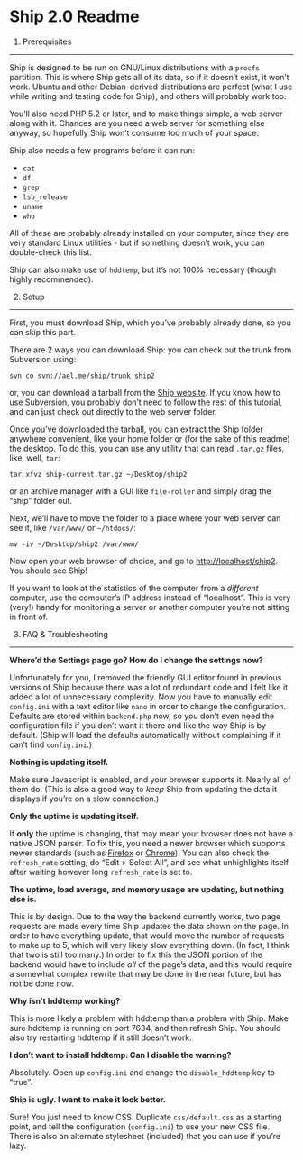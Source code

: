 Ship 2.0 Readme
===============

1. Prerequisites
----------------

Ship is designed to be run on GNU/Linux distributions with a `procfs` partition.
This is where Ship gets all of its data, so if it doesn’t exist, it won’t work.
Ubuntu and other Debian-derived distributions are perfect (what I use while
writing and testing code for Ship), and others will probably work too.

You’ll also need PHP 5.2 or later, and to make things simple, a web server along
with it. Chances are you need a web server for something else anyway, so
hopefully Ship won’t consume too much of your space.

Ship also needs a few programs before it can run:

- `cat`
- `df`
- `grep`
- `lsb_release`
- `uname`
- `who`

All of these are probably already installed on your computer, since they are
very standard Linux utilities - but if something doesn’t work, you can
double-check this list.

Ship can also make use of `hddtemp`, but it’s not 100% necessary (though highly
recommended).

2. Setup
--------

First, you must download Ship, which you’ve probably already done, so you can
skip this part.

There are 2 ways you can download Ship: you can check out the trunk from
Subversion using:

    svn co svn://ael.me/ship/trunk ship2

or, you can download a tarball from the [Ship website](http://ael.me/ship/). If
you know how to use Subversion, you probably don’t need to follow the rest of
this tutorial, and can just check out directly to the web server folder.

Once you’ve downloaded the tarball, you can extract the Ship folder anywhere
convenient, like your home folder or (for the sake of this readme) the desktop.
To do this, you can use any utility that can read `.tar.gz` files, like, well,
`tar`:

    tar xfvz ship-current.tar.gz ~/Desktop/ship2

or an archive manager with a GUI like `file-roller` and simply drag the “ship”
folder out.

Next, we’ll have to move the folder to a place where your web server can see it,
like `/var/www/` or `~/htdocs/`:

	mv -iv ~/Desktop/ship2 /var/www/

Now open your web browser of choice, and go to
[http://localhost/ship2](http://localhost/ship2). You should see Ship!

If you want to look at the statistics of the computer from a *different*
computer, use the computer’s IP address instead of “localhost”. This is very
(very!) handy for monitoring a server or another computer you’re not sitting in
front of.

3. FAQ & Troubleshooting
------------------------

**Where’d the Settings page go? How do I change the settings now?**

Unfortunately for you, I removed the friendly GUI editor found in previous
versions of Ship because there was a lot of redundant code and I felt like it
added a lot of unnecessary complexity. Now you have to manually edit
`config.ini` with a text editor like `nano` in order to change the
configuration. Defaults are stored within `backend.php` now, so you don’t even
need the configuration file if you don’t want it there and like the way Ship is
by default. (Ship will load the defaults automatically without complaining if it
can’t find `config.ini`.)

**Nothing is updating itself.**

Make sure Javascript is enabled, and your browser supports it. Nearly all of
them do. (This is also a good way to *keep* Ship from updating the data it
displays if you’re on a slow connection.)

**Only the uptime is updating itself.**

If **only** the uptime is changing, that may mean your browser does not have a
native JSON parser. To fix this, you need a newer browser which supports newer
standards (such as [Firefox](http://mozilla.com/firefox) or
[Chrome](http://google.com/chrome)). You can also check the `refresh_rate`
setting, do “Edit > Select All”, and see what unhighlights itself after waiting
however long `refresh_rate` is set to.

**The uptime, load average, and memory usage are updating, but nothing else
is.**

This is by design. Due to the way the backend currently works, two page requests
are made every time Ship updates the data shown on the page. In order to have
everything update, that would move the number of requests to make up to 5, which
will very likely slow everything down. (In fact, I think that two is still too
many.) In order to fix this the JSON portion of the backend would have to
include *all* of the page’s data, and this would require a somewhat complex
rewrite that may be done in the near future, but has not be done now.

**Why isn’t hddtemp working?**

This is more likely a problem with hddtemp than a problem with Ship. Make sure
hddtemp is running on port 7634, and then refresh Ship. You should also try
restarting hddtemp if it still doesn’t work.

**I don’t want to install hddtemp. Can I disable the warning?**

Absolutely. Open up `config.ini` and change the `disable_hddtemp` key to “true”.

**Ship is ugly. I want to make it look better.**

Sure! You just need to know CSS. Duplicate `css/default.css` as a starting
point, and tell the configuration (`config.ini`) to use your new CSS file. There
is also an alternate stylesheet (included) that you can use if you’re lazy.
